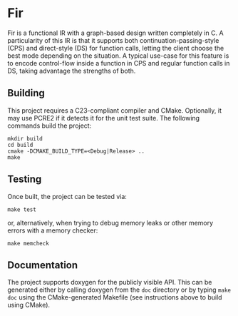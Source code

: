 # Fir

Fir is a functional IR with a graph-based design written completely in C. A particularity of this IR
is that it supports both continuation-passing-style (CPS) and direct-style (DS) for function calls,
letting the client choose the best mode depending on the situation. A typical use-case for this
feature is to encode control-flow inside a function in CPS and regular function calls in DS, taking
advantage the strengths of both.

## Building

This project requires a C23-compliant compiler and CMake. Optionally, it may use PCRE2 if it detects
it for the unit test suite. The following commands build the project:

    mkdir build
    cd build
    cmake -DCMAKE_BUILD_TYPE=<Debug|Release> ..
    make

## Testing

Once built, the project can be tested via:

    make test

or, alternatively, when trying to debug memory leaks or other memory errors with a memory checker:

    make memcheck

## Documentation

The project supports doxygen for the publicly visible API. This can be generated either by calling
doxygen from the `doc` directory or by typing `make doc` using the CMake-generated Makefile (see
instructions above to build using CMake).
